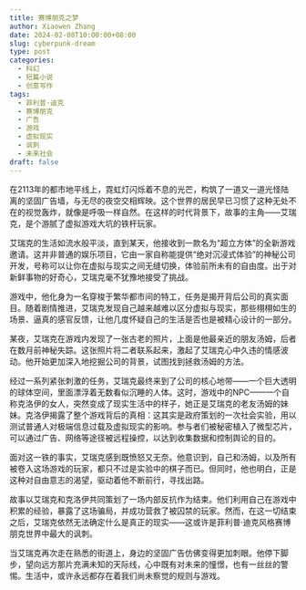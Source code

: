 ```yaml
---
title: 赛博朋克之梦
author: Xiaowen Zhang
date: 2024-02-08T10:00:00+08:00
slug: cyberpunk-dream
type: post
categories:
  - 科幻
  - 短篇小说
  - 创意写作
tags:
  - 菲利普·迪克
  - 赛博朋克
  - 广告
  - 游戏
  - 虚拟现实
  - 讽刺
  - 未来社会
draft: false
---
```


在2113年的都市地平线上，霓虹灯闪烁着不息的光芒，构筑了一道又一道光怪陆离的坚固广告墙，与无尽的夜空交相辉映。这个世界的居民早已习惯了这种无处不在的视觉轰炸，就像是呼吸一样自然。在这样的时代背景下，故事的主角——艾瑞克，是个游腻了虚拟游戏大坑的铁杆玩家。

艾瑞克的生活如流水般平淡，直到某天，他接收到一款名为“超立方体”的全新游戏邀请。这并非普通的娱乐项目，它由一家自称能提供“绝对沉浸式体验”的神秘公司开发，号称可以让你在虚拟与现实之间无缝切换，体验前所未有的自由度。出于对新鲜事物的好奇心，艾瑞克毫不犹豫地接受了挑战。

游戏中，他化身为一名穿梭于繁华都市间的特工，任务是揭开背后公司的真实面目。随着剧情推进，艾瑞克发现自己越来越难以区分虚拟与现实，那些栩栩如生的场景、逼真的感官反馈，让他几度怀疑自己的生活是否也是被精心设计的一部分。

某夜，艾瑞克在游戏内发现了一张古老的照片，上面是他最亲近的朋友汤姆，后者在数月前神秘失踪。这张照片将二者联系起来，激起了艾瑞克心中久违的情感波动。他开始更加深入地挖掘公司的背景，试图找到拯救汤姆的方法。

经过一系列紧张刺激的任务，艾瑞克最终来到了公司的核心地带——一个巨大透明的球体空间，里面漂浮着无数看似沉睡的人体。这时，游戏中的NPC——一个自称克洛伊的女人，突然变成了现实生活中的样子，她正是艾瑞克的老友汤姆的妹妹。克洛伊揭露了整个游戏背后的真相：这其实是政府策划的一次社会实验，用以测试普通人对极端信息过载及虚拟现实的影响。参与者们被秘密植入了微型芯片，可以通过广告、网络等途径被远程操控，以达到收集数据和控制舆论的目的。

面对这一铁的事实，艾瑞克感到既愤怒又无奈。他意识到，自己和汤姆，以及所有被卷入这场游戏的玩家，都只不过是实验中的棋子而已。但同时，他也明白，正是这种对自由意志的渴望，驱动着他不断前行，寻找出路。

故事以艾瑞克和克洛伊共同策划了一场内部反抗作为结束。他们利用自己在游戏中积累的经验，暴露了这场骗局，并成功营救了被囚禁的玩家。然而，在这一切结束之后，艾瑞克依然无法确定什么是真正的现实——这或许是菲利普·迪克风格赛博朋克世界中最大的讽刺。

当艾瑞克再次走在熟悉的街道上，身边的坚固广告仿佛变得更加刺眼。他停下脚步，望向远方那片充满未知的天际线，心中既有对未来的憧憬，也有一丝丝的警惕。生活中，或许永远都存在着我们尚未察觉的规则与游戏。